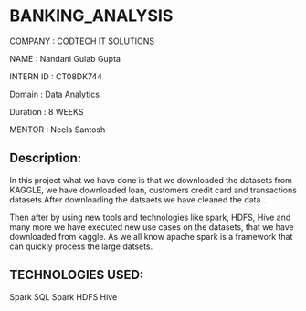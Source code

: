 # BANKING_ANALYSIS

COMPANY : CODTECH IT SOLUTIONS

NAME : Nandani Gulab Gupta

INTERN ID : CT08DK744

Domain : Data Analytics

Duration : 8 WEEKS

MENTOR : Neela Santosh

## Description:
In this project what we have done is that we downloaded the datasets from KAGGLE, we have downloaded loan, customers credit card and transactions datasets.After downloading the datsaets we have cleaned the data . 


Then after by using new tools and technologies like spark, HDFS, Hive and many more we have executed new use cases on the datasets, that we have downloaded from kaggle. As we all know apache spark is a framework that can quickly process the large datsets.

## TECHNOLOGIES USED:
Spark SQL Spark HDFS Hive
